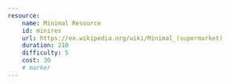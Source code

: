 ```yaml
---
resource:
    name: Minimal Resource
    id: minires
    url: https://en.wikipedia.org/wiki/Minimal_(supermarket)
    duration: 210
    difficulty: 5
    cost: 30
    # marker
---
```

